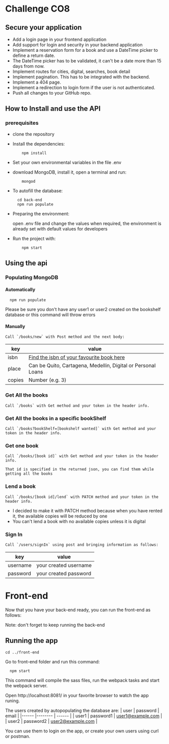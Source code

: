 # Challenge CO8
## Secure your application

* Add a login page in your frontend application
* Add support for login and security in your backend application
* Implement a reservation form for a book and use a DateTime picker to define a return date.
* The DateTime picker has to be validated, it can't be a date more than 15 days from now.
* Implement routes for cities, digital, searches, book detail
* Implement pagination. This has to be integrated with the backend.
* Implement a 404 page.
* Implement a redirection to login form if the user is not authenticated.
* Push all changes to your GitHub repo.

## How to Install and use the API
### prerequisites
  * clone the repository
  * Install the dependencies:
    ```
        npm install
    ```
  * Set your own environmental variables in the file .env
  * download MongoDB, install it, open a terminal and run:
    ```
        mongod
    ```
  * To autofill the database:
    ```
      cd back-end
      npm run populate
    ```

  * Preparing the environment: 
  
    open .env file and change the values when required, the environment is already set with default values for developers
  
  * Run the project with:
    ```
        npm start
    ```

## Using the api

### Populating MongoDB
#### Automatically
  ```
    npm run populate
  ```
  Please be sure you don't have any user1 or user2 created on the bookshelf database or this command will throw errors

#### Manually

    Call `/books/new` with Post method and the next body:

| key   | value |
| ----- | ----- |
| isbn  | [Find the isbn of your favourite book here](https://isbnsearch.org/) |
| place | Can be Quito, Cartagena, Medellin, Digital or Personal Loans |
| copies | Number (e.g. 3) |


### Get All the books
    Call `/books` with Get method and your token in the header info.

### Get All the books in a specific bookShelf
    Call `/books?bookShelf=[bookshelf wanted]` with Get method and your token in the header info.

### Get one book
    Call `/books/[book id]` with Get method and your token in the header info.

    That id is specified in the returned json, you can find them while getting all the books

### Lend a book
    Call `/books/[book id]/lend` with PATCH method and your token in the header info.

 * I decided to make it with PATCH method because when you have rented it, the available copies will be reduced by one
 * You can't lend a book with no available copies unless it is digital

### Sign In
    Call `/users/signIn` using post and bringing information as follows:

| key   | value |
| ----- | ----- |
| username | your created username |
| password | your created password |


 # Front-end

Now that you have your back-end ready, you can run the front-end as follows:

Note: don't forget to keep running the back-end 

## Running the app
```
cd ../front-end
```
Go to front-end folder and run this command:
```
  npm start
```
This command will compile the sass files, run the webpack tasks and start the webpack server.

Open http://localhost:8081/ in your favorite browser to watch the app runing.

The users created by autopopulating the database are:
| user | password | email |
|------ |-------- | ------ |
| user1 | password1 | user1@example.com |
| user2 | password2 | user2@example.com |

You can use them to login on the app, or create your own users using curl or postman.
